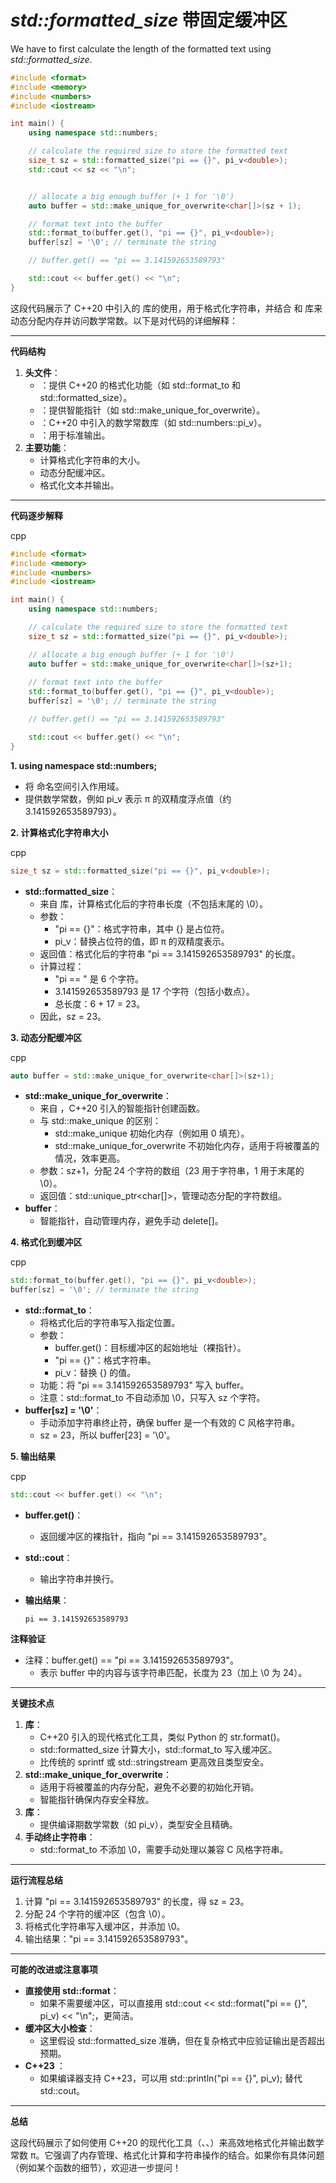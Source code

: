 # *std::formatted_size* 带固定缓冲区

We have to first calculate the length of the formatted text using *std::formatted_size*.



```C++
#include <format>
#include <memory>
#include <numbers>
#include <iostream>

int main() {
    using namespace std::numbers;

    // calculate the required size to store the formatted text
    size_t sz = std::formatted_size("pi == {}", pi_v<double>);
    std::cout << sz << "\n";


    // allocate a big enough buffer (+ 1 for '\0')
    auto buffer = std::make_unique_for_overwrite<char[]>(sz + 1);

    // format text into the buffer
    std::format_to(buffer.get(), "pi == {}", pi_v<double>);
    buffer[sz] = '\0'; // terminate the string

    // buffer.get() == "pi == 3.141592653589793"

    std::cout << buffer.get() << "\n";
}
```

这段代码展示了 C++20 中引入的 <format> 库的使用，用于格式化字符串，并结合 <memory> 和 <numbers> 库来动态分配内存并访问数学常数。以下是对代码的详细解释：

------

**代码结构**

1. **头文件**：
   - <format>：提供 C++20 的格式化功能（如 std::format_to 和 std::formatted_size）。
   - <memory>：提供智能指针（如 std::make_unique_for_overwrite）。
   - <numbers>：C++20 中引入的数学常数库（如 std::numbers::pi_v）。
   - <iostream>：用于标准输出。
2. **主要功能**：
   - 计算格式化字符串的大小。
   - 动态分配缓冲区。
   - 格式化文本并输出。

------

**代码逐步解释**

cpp

```cpp
#include <format>
#include <memory>
#include <numbers>
#include <iostream>

int main() {
    using namespace std::numbers;

    // calculate the required size to store the formatted text
    size_t sz = std::formatted_size("pi == {}", pi_v<double>);

    // allocate a big enough buffer (+ 1 for '\0')
    auto buffer = std::make_unique_for_overwrite<char[]>(sz+1);
    
    // format text into the buffer
    std::format_to(buffer.get(), "pi == {}", pi_v<double>);
    buffer[sz] = '\0'; // terminate the string

    // buffer.get() == "pi == 3.141592653589793"

    std::cout << buffer.get() << "\n";
}
```

**1. using namespace std::numbers;**

- 将 <numbers> 命名空间引入作用域。
- <numbers> 提供数学常数，例如 pi_v<double> 表示 π 的双精度浮点值（约 3.141592653589793）。

**2. 计算格式化字符串大小**

cpp

```cpp
size_t sz = std::formatted_size("pi == {}", pi_v<double>);
```

- **std::formatted_size**：
  - 来自 <format> 库，计算格式化后的字符串长度（不包括末尾的 \0）。
  - 参数：
    - "pi == {}"：格式字符串，其中 {} 是占位符。
    - pi_v<double>：替换占位符的值，即 π 的双精度表示。
  - 返回值：格式化后的字符串 "pi == 3.141592653589793" 的长度。
  - 计算过程：
    - "pi == " 是 6 个字符。
    - 3.141592653589793 是 17 个字符（包括小数点）。
    - 总长度：6 + 17 = 23。
  - 因此，sz = 23。

**3. 动态分配缓冲区**

cpp

```cpp
auto buffer = std::make_unique_for_overwrite<char[]>(sz+1);
```

- **std::make_unique_for_overwrite**：
  - 来自 <memory>，C++20 引入的智能指针创建函数。
  - 与 std::make_unique 的区别：
    - std::make_unique 初始化内存（例如用 0 填充）。
    - std::make_unique_for_overwrite 不初始化内存，适用于将被覆盖的情况，效率更高。
  - 参数：sz+1，分配 24 个字符的数组（23 用于字符串，1 用于末尾的 \0）。
  - 返回值：std::unique_ptr<char[]>，管理动态分配的字符数组。
- **buffer**：
  - 智能指针，自动管理内存，避免手动 delete[]。

**4. 格式化到缓冲区**

cpp

```cpp
std::format_to(buffer.get(), "pi == {}", pi_v<double>);
buffer[sz] = '\0'; // terminate the string
```

- **std::format_to**：
  - 将格式化后的字符串写入指定位置。
  - 参数：
    - buffer.get()：目标缓冲区的起始地址（裸指针）。
    - "pi == {}"：格式字符串。
    - pi_v<double>：替换 {} 的值。
  - 功能：将 "pi == 3.141592653589793" 写入 buffer。
  - 注意：std::format_to 不自动添加 \0，只写入 sz 个字符。
- **buffer[sz] = '\0'**：
  - 手动添加字符串终止符，确保 buffer 是一个有效的 C 风格字符串。
  - sz = 23，所以 buffer[23] = '\0'。

**5. 输出结果**

cpp

```cpp
std::cout << buffer.get() << "\n";
```

- **buffer.get()**：

  - 返回缓冲区的裸指针，指向 "pi == 3.141592653589793"。

- **std::cout**：

  - 输出字符串并换行。

- **输出结果**：

  ```text
  pi == 3.141592653589793
  ```

**注释验证**

- 注释：buffer.get() == "pi == 3.141592653589793"。
  - 表示 buffer 中的内容与该字符串匹配，长度为 23（加上 \0 为 24）。

------

**关键技术点**

1. **<format> 库**：
   - C++20 引入的现代格式化工具，类似 Python 的 str.format()。
   - std::formatted_size 计算大小，std::format_to 写入缓冲区。
   - 比传统的 sprintf 或 std::stringstream 更高效且类型安全。
2. **std::make_unique_for_overwrite**：
   - 适用于将被覆盖的内存分配，避免不必要的初始化开销。
   - 智能指针确保内存安全释放。
3. **<numbers> 库**：
   - 提供编译期数学常数（如 pi_v<T>），类型安全且精确。
4. **手动终止字符串**：
   - std::format_to 不添加 \0，需要手动处理以兼容 C 风格字符串。

------

**运行流程总结**

1. 计算 "pi == 3.141592653589793" 的长度，得 sz = 23。
2. 分配 24 个字符的缓冲区（包含 \0）。
3. 将格式化字符串写入缓冲区，并添加 \0。
4. 输出结果："pi == 3.141592653589793"。

------

**可能的改进或注意事项**

- **直接使用 std::format**：
  - 如果不需要缓冲区，可以直接用 std::cout << std::format("pi == {}", pi_v<double>) << "\n";，更简洁。
- **缓冲区大小检查**：
  - 这里假设 std::formatted_size 准确，但在复杂格式中应验证输出是否超出预期。
- **C++23 <print>**：
  - 如果编译器支持 C++23，可以用 std::println("pi == {}", pi_v<double>); 替代 std::cout。

------

**总结**

这段代码展示了如何使用 C++20 的现代化工具（<format>、<memory>、<numbers>）来高效地格式化并输出数学常数 π。它强调了内存管理、格式化计算和字符串操作的结合。如果你有具体问题（例如某个函数的细节），欢迎进一步提问！